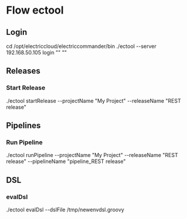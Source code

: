 # Flow ectool #

## Login ##
cd /opt/electriccloud/electriccommander/bin
./ectool --server 192.168.50.105 login "<user>" "<pwd>"

## Releases ##
### Start Release ###
./ectool startRelease --projectName "My Project" --releaseName "REST release"

## Pipelines ##
### Run Pipeline ###
./ectool runPipeline --projectName "My Project" --releaseName "REST release" --pipelineName "pipeline_REST release"

## DSL ##
### evalDsl ###
./ectool evalDsl --dslFile /tmp/newenvdsl.groovy
